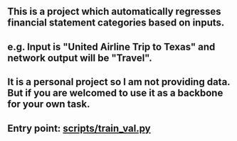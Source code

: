 ## This is a project which automatically regresses financial statement categories based on inputs.
## e.g. Input is "United Airline Trip to Texas" and network output will be "Travel".
## It is a personal project so I am not providing data. But if you are welcomed to use it as a backbone for your own task.
## Entry point: [scripts/train_val.py](scripts/train_val.py)